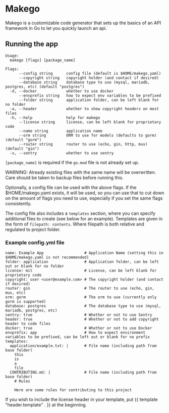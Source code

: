# Makego

Makego is a customizable code generator that sets up the basics of an API framework in Go
to let you quickly launch an api.

## Running the app

```
Usage:
  makego [flags] [package_name]

Flags:
      --config string      config file (default is $HOME/makego.yaml)
      --copyright string   copyright holder (and contact if desired)
      --database string    database type to use (mysql, mariadb, postgres, etc) (default "postgres")
  -d, --docker             whether to use docker
      --envprefix string   how to expect env variables to be prefixed
      --folder string      application folder, can be left blank for no folder
  -a, --header             whether to show copyright headers on most files
  -h, --help               help for makego
      --license string     license, can be left blank for proprietary code
      --name string        application name
      --orm string         ORM to use for models (defaults to gorm) (default "gorm")
      --router string      router to use (echo, gin, http, mux) (default "gin")
  -s, --sentry             whether to use sentry
```

`[package_name]` is required if the `go.mod` file is not already set up.

WARNING: Already existing files with the same name will be overwritten. Care should be taken to backup files before running this.

Optionally, a config file can be used with the above flags. If the $HOME/makego.yaml exists, it will be used, so you can use that to cut down on the amount of flags you need to use, especially if you set the same flags consistently.

The config file also includes a `templates` section, where you can specify additional files to create (see below for an example). Templates are given in the form of `filepath: contents`. Where filepath is both relative and regulated to project folder.

### Example config.yml file

```
name: Example App                  # Application Name (setting this in $HOME/makego.yaml is not recommended)
folder: application                # Application folder, can be left out or blank for no folder
license: mit                       # License, can be left blank for proprietary code
copyright: user <user@example.com> # The copyright holder (and contact if desired)
router: gin                        # The router to use (echo, gin, mux, etc)
orm: gorm                          # The orm to use (currently only gorm is supported)
database: postgres                 # The database type to use (mysql, mariadb, postgres, etc)
sentry: true                       # Whether or not to use Sentry
header: true                       # Whether or not to add copyright header to code files
docker: true                       # Whether or not to use Docker
envprefix: app                     # How to expect environment variables to be prefixed, can be left out or blank for no prefix
templates:
  application/example.txt: |       # File name (including path from base folder)
    this
    is
    a
    file
  CONTRIBUTING.md: |               # File name (including path from base folder)
    # Rules

	Here are some rules for contributing to this project
```

If you wish to include the license header in your template, put {{ template "header.template" . }} at the beginning.
